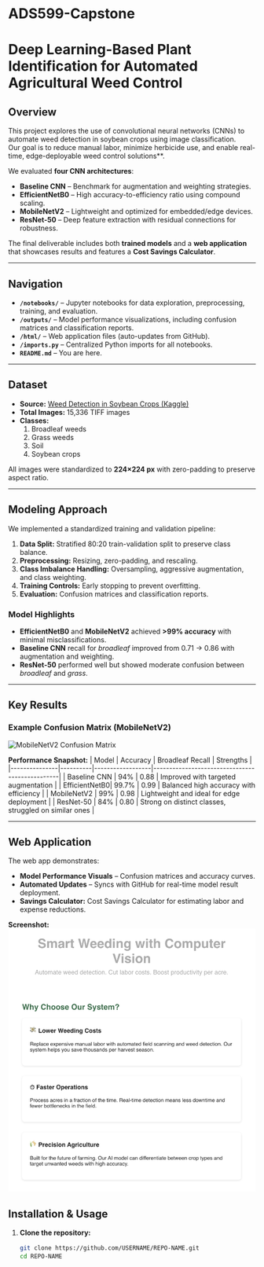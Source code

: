# ADS599-Capstone

# Deep Learning-Based Plant Identification for Automated Agricultural Weed Control

## Overview
This project explores the use of convolutional neural networks (CNNs) to automate weed detection in soybean crops using image classification.  
Our goal is to reduce manual labor, minimize herbicide use, and enable real-time, edge-deployable weed control solutions**.

We evaluated **four CNN architectures**:
- **Baseline CNN** – Benchmark for augmentation and weighting strategies.
- **EfficientNetB0** – High accuracy-to-efficiency ratio using compound scaling.
- **MobileNetV2** – Lightweight and optimized for embedded/edge devices.
- **ResNet-50** – Deep feature extraction with residual connections for robustness.

The final deliverable includes both **trained models** and a **web application** that showcases results and features a **Cost Savings Calculator**.

---

## Navigation
- **`/notebooks/`** – Jupyter notebooks for data exploration, preprocessing, training, and evaluation.
- **`/outputs/`** – Model performance visualizations, including confusion matrices and classification reports.
- **`/html/`** – Web application files (auto-updates from GitHub).
- **`/imports.py`** – Centralized Python imports for all notebooks.
- **`README.md`** – You are here.

---

## Dataset
- **Source:** [Weed Detection in Soybean Crops (Kaggle)](https://www.kaggle.com/datasets/fpeccia/weed-detection-in-soybean-crops)
- **Total Images:** 15,336 TIFF images
- **Classes:**  
  1. Broadleaf weeds  
  2. Grass weeds  
  3. Soil  
  4. Soybean crops

All images were standardized to **224×224 px** with zero-padding to preserve aspect ratio.

---

## Modeling Approach
We implemented a standardized training and validation pipeline:
1. **Data Split:** Stratified 80:20 train-validation split to preserve class balance.
2. **Preprocessing:** Resizing, zero-padding, and rescaling.
3. **Class Imbalance Handling:** Oversampling, aggressive augmentation, and class weighting.
4. **Training Controls:** Early stopping to prevent overfitting.
5. **Evaluation:** Confusion matrices and classification reports.

### Model Highlights
- **EfficientNetB0** and **MobileNetV2** achieved **>99% accuracy** with minimal misclassifications.
- **Baseline CNN** recall for *broadleaf* improved from 0.71 → 0.86 with augmentation and weighting.
- **ResNet-50** performed well but showed moderate confusion between *broadleaf* and *grass*.

---

## Key Results
### Example Confusion Matrix (MobileNetV2)
![MobileNetV2 Confusion Matrix](outputs/mobilenetv2_confusion_matrix.png)

**Performance Snapshot:**
| Model         | Accuracy | Broadleaf Recall | Strengths                                      |
|---------------|----------|------------------|------------------------------------------------|
| Baseline CNN  | 94%      | 0.88              | Improved with targeted augmentation            |
| EfficientNetB0| 99.7%    | 0.99              | Balanced high accuracy with efficiency         |
| MobileNetV2   | 99%      | 0.98              | Lightweight and ideal for edge deployment      |
| ResNet-50     | 84%      | 0.80              | Strong on distinct classes, struggled on similar ones |

---

## Web Application
The web app demonstrates:
- **Model Performance Visuals** – Confusion matrices and accuracy curves.
- **Automated Updates** – Syncs with GitHub for real-time model result deployment.
- **Savings Calculator:** Cost Savings Calculator for estimating labor and expense reductions.

**Screenshot:**
![Web App Screenshot](outputs/webpage_screenshot.png)


## Installation & Usage
1. **Clone the repository:**
   ```bash
   git clone https://github.com/USERNAME/REPO-NAME.git
   cd REPO-NAME
